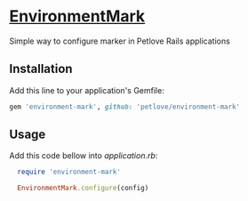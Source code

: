 # [EnvironmentMark](https://github.com/petlove/environment-mark)

Simple way to configure marker in Petlove Rails applications

## Installation

Add this line to your application's Gemfile:

```ruby
gem 'environment-mark', github: 'petlove/environment-mark'
```

## Usage

Add this code bellow into _application.rb_:
```ruby
  require 'environment-mark'

  EnvironmentMark.configure(config)
```